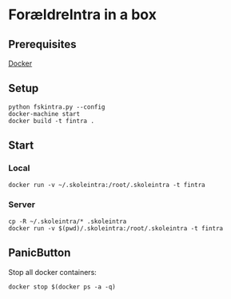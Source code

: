 # ForældreIntra in a box

## Prerequisites

[Docker](https://www.docker.com/)

## Setup

    python fskintra.py --config
    docker-machine start
    docker build -t fintra .

## Start

### Local

    docker run -v ~/.skoleintra:/root/.skoleintra -t fintra

### Server

    cp -R ~/.skoleintra/* .skoleintra
    docker run -v $(pwd)/.skoleintra:/root/.skoleintra -t fintra

## PanicButton

Stop all docker containers:

    docker stop $(docker ps -a -q)
